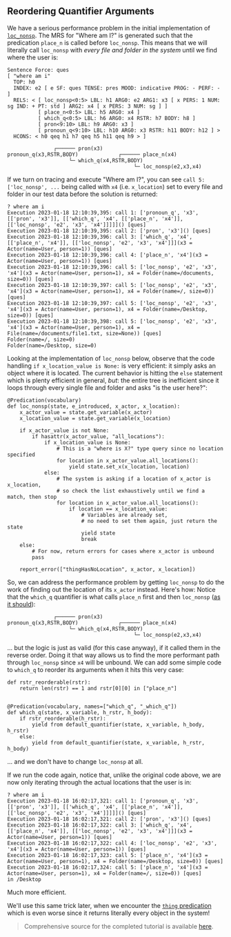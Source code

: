 ## Reordering Quantifier Arguments
We have a serious performance problem in the initial implementation of [`loc_nonsp`](devvocabLoc_nonspAndPlace). The MRS for "Where am I?" is generated such that the predication `place_n` is called before `loc_nonsp`. This means that we will literally call `loc_nonsp` with *every file and folder in the system* until we find where the user is:

~~~
Sentence Force: ques
[ "where am i"
  TOP: h0
  INDEX: e2 [ e SF: ques TENSE: pres MOOD: indicative PROG: - PERF: - ]
  RELS: < [ loc_nonsp<0:5> LBL: h1 ARG0: e2 ARG1: x3 [ x PERS: 1 NUM: sg IND: + PT: std ] ARG2: x4 [ x PERS: 3 NUM: sg ] ]
          [ place_n<0:5> LBL: h5 ARG0: x4 ]
          [ which_q<0:5> LBL: h6 ARG0: x4 RSTR: h7 BODY: h8 ]
          [ pron<9:10> LBL: h9 ARG0: x3 ]
          [ pronoun_q<9:10> LBL: h10 ARG0: x3 RSTR: h11 BODY: h12 ] >
  HCONS: < h0 qeq h1 h7 qeq h5 h11 qeq h9 > ]

               ┌────── pron(x3)
pronoun_q(x3,RSTR,BODY)             ┌────── place_n(x4)
                    └─ which_q(x4,RSTR,BODY)
                                         └─ loc_nonsp(e2,x3,x4)
~~~

If we turn on tracing and execute "Where am I?", you can see `call 5: ['loc_nonsp', ...` being called with `x4` (i.e. `x_location`) set to every file and folder in our test data before the solution is returned: 

~~~
? where am i
Execution 2023-01-18 12:10:39,395: call 1: ['pronoun_q', 'x3', [['pron', 'x3']], [['which_q', 'x4', [['place_n', 'x4']], [['loc_nonsp', 'e2', 'x3', 'x4']]]]]() [ques]
Execution 2023-01-18 12:10:39,395: call 2: ['pron', 'x3']() [ques]
Execution 2023-01-18 12:10:39,396: call 3: ['which_q', 'x4', [['place_n', 'x4']], [['loc_nonsp', 'e2', 'x3', 'x4']]](x3 = Actor(name=User, person=1)) [ques]
Execution 2023-01-18 12:10:39,396: call 4: ['place_n', 'x4'](x3 = Actor(name=User, person=1)) [ques]
Execution 2023-01-18 12:10:39,396: call 5: ['loc_nonsp', 'e2', 'x3', 'x4'](x3 = Actor(name=User, person=1), x4 = Folder(name=/documents, size=0)) [ques]
Execution 2023-01-18 12:10:39,397: call 5: ['loc_nonsp', 'e2', 'x3', 'x4'](x3 = Actor(name=User, person=1), x4 = Folder(name=/, size=0)) [ques]
Execution 2023-01-18 12:10:39,397: call 5: ['loc_nonsp', 'e2', 'x3', 'x4'](x3 = Actor(name=User, person=1), x4 = Folder(name=/Desktop, size=0)) [ques]
Execution 2023-01-18 12:10:39,398: call 5: ['loc_nonsp', 'e2', 'x3', 'x4'](x3 = Actor(name=User, person=1), x4 = File(name=/documents/file1.txt, size=None)) [ques]
Folder(name=/, size=0)
Folder(name=/Desktop, size=0)
~~~

Looking at the implementation of `loc_nonsp` below, observe that the code handling `if x_location_value is None:` is very efficient: it simply asks an object where it is located. The current behavior is hitting the `else` statement which is plenty efficient in general, *but*: the entire tree is inefficient since it loops through every single file and folder and asks "is the user here?":

~~~
@Predication(vocabulary)
def loc_nonsp(state, e_introduced, x_actor, x_location):
    x_actor_value = state.get_variable(x_actor)
    x_location_value = state.get_variable(x_location)

    if x_actor_value is not None:
        if hasattr(x_actor_value, "all_locations"):
            if x_location_value is None:
                # This is a "where is X?" type query since no location specified
                for location in x_actor_value.all_locations():
                    yield state.set_x(x_location, location)
            else:
                # The system is asking if a location of x_actor is x_location,
                # so check the list exhaustively until we find a match, then stop
                for location in x_actor_value.all_locations():
                    if location == x_location_value:
                        # Variables are already set,
                        # no need to set them again, just return the state
                        yield state
                        break
    else:
        # For now, return errors for cases where x_actor is unbound
        pass

    report_error(["thingHasNoLocation", x_actor, x_location])
~~~

So, we can address the performance problem by getting `loc_nonsp` to do the work of finding out the location of its `x_actor` instead. Here's how: Notice that the `which_q` quantifier is what calls `place_n` first and then `loc_nonsp` ([as it should](../devhowto/devhowtoScopalArguments)):
~~~
               ┌────── pron(x3)
pronoun_q(x3,RSTR,BODY)             ┌────── place_n(x4)
                    └─ which_q(x4,RSTR,BODY)
                                         └─ loc_nonsp(e2,x3,x4)
~~~

... but the logic is just as valid (for this case anyway), if it called them in the reverse order. Doing it that way allows us to find the more performant path through `loc_nonsp` since `x4` will be unbound. We can add some simple code to `which_q` to reorder its arguments when it hits this very case:

~~~
def rstr_reorderable(rstr):
    return len(rstr) == 1 and rstr[0][0] in ["place_n"]


@Predication(vocabulary, names=["which_q", "_which_q"])
def which_q(state, x_variable, h_rstr, h_body):
    if rstr_reorderable(h_rstr):
        yield from default_quantifier(state, x_variable, h_body, h_rstr)
    else:
        yield from default_quantifier(state, x_variable, h_rstr, h_body)
~~~

... and we don't have to change `loc_nonsp` at all.

If we run the code again, notice that, unlike the original code above, we are now only iterating through the actual locations that the user is in:

~~~
? where am i
Execution 2023-01-18 16:02:17,321: call 1: ['pronoun_q', 'x3', [['pron', 'x3']], [['which_q', 'x4', [['place_n', 'x4']], [['loc_nonsp', 'e2', 'x3', 'x4']]]]]() [ques]
Execution 2023-01-18 16:02:17,321: call 2: ['pron', 'x3']() [ques]
Execution 2023-01-18 16:02:17,322: call 3: ['which_q', 'x4', [['place_n', 'x4']], [['loc_nonsp', 'e2', 'x3', 'x4']]](x3 = Actor(name=User, person=1)) [ques]
Execution 2023-01-18 16:02:17,322: call 4: ['loc_nonsp', 'e2', 'x3', 'x4'](x3 = Actor(name=User, person=1)) [ques]
Execution 2023-01-18 16:02:17,323: call 5: ['place_n', 'x4'](x3 = Actor(name=User, person=1), x4 = Folder(name=/Desktop, size=0)) [ques]
Execution 2023-01-18 16:02:17,324: call 5: ['place_n', 'x4'](x3 = Actor(name=User, person=1), x4 = Folder(name=/, size=0)) [ques]
in /Desktop
~~~

Much more efficient.

We'll use this same trick later, when we encounter the [`thing` predication](devvocabThing) which is even worse since it returns literally every object in the system!

> Comprehensive source for the completed tutorial is available [here](https://github.com/EricZinda/Perplexity).
